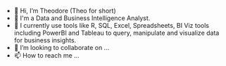 - 👋 Hi, I’m Theodore (Theo for short)
- 👀 I'm a Data and Business Intelligence Analyst.
- 🌱 I currently use tools like R, SQL, Excel, Spreadsheets, BI Viz tools including PowerBI and Tableau to query, manipulate and visualize data for business insights. 
- 💞️ I’m looking to collaborate on ...
- 📫 How to reach me ...

<!---
TheodoreNnah/TheodoreNnah is a ✨ special ✨ repository because its `README.md` (this file) appears on your GitHub profile.
You can click the Preview link to take a look at your changes.
--->
